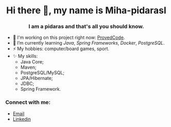 <h1 align = "center"> Hi there 👋, my name is Miha-pidarasl</h1> 
<h3 align = "center">I am a pidaras and that's all you should know.</h2>

- 🔭 I'm working on this project right now: [ProvedCode](https://github.com/ProvedCode/backend/tree/dev).
- 🌱 I’m currently learning *Java*, *Spring Frameworks*, *Docker*, *PostgreSQL*.
- ⚡ My hobbies: computer/board games, sport.
- ✨ My skills:
  - Java Core;
  - Maven;
  - PostgreSQL/MySQL;
  - JPA/Hibernate;
  - JDBC;
  - Spring Framework.

### Connect with me:
- [Email](mailto:mykhailo.ordyntsev@nure.ua?subject=We%20are%20ready%20to%20hire%20you%20*company%20name*)
- [Linkedin](https://www.linkedin.com/in/ordyntsev-mykhailo/)
